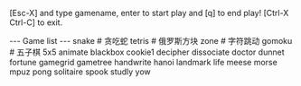[Esc-X] and type gamename, enter to start play and [q] to end play!
[Ctrl-X Ctrl-C] to exit.

--- Game list ---
snake # 贪吃蛇
tetris # 俄罗斯方块
zone # 字符跳动
gomoku # 五子棋
5x5
animate
blackbox
cookie1
decipher
dissociate
doctor
dunnet
fortune
gamegrid
gametree
handwrite
hanoi
landmark
life
meese
morse
mpuz
pong
solitaire
spook
studly
yow